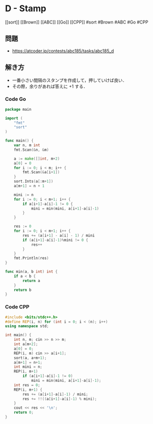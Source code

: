 # D - Stamp
[[sort]] [[Brown]] [[ABC]] [[Go]] [[CPP]]
#sort #Brown #ABC #Go #CPP 

## 問題
- https://atcoder.jp/contests/abc185/tasks/abc185_d

## 解き方
- 一番小さい間隔のスタンプを作成して，押していけば良い．
- その際，余りがあれば答えに $+1$ する．

### Code Go
```go
package main

import (
	"fmt"
	"sort"
)

func main() {
	var n, m int
	fmt.Scan(&n, &m)

	a := make([]int, m+2)
	a[0] = 0
	for i := 0; i < m; i++ {
		fmt.Scan(&a[i+1])
	}
	sort.Ints(a[:m+1])
	a[m+1] = n + 1

	mini := n
	for i := 0; i < m+1; i++ {
		if a[i+1]-a[i]-1 != 0 {
			mini = min(mini, a[i+1]-a[i]-1)
		}
	}

	res := 0
	for i := 0; i < m+1; i++ {
		res += (a[i+1] - a[i] - 1) / mini
		if (a[i+1]-a[i]-1)%mini != 0 {
			res++
		}
	}
	fmt.Println(res)
}

func min(a, b int) int {
	if a < b {
		return a
	}
	return b
}
```

### Code CPP
```c++
#include <bits/stdc++.h>
#define REP(i, n) for (int i = 0; i < (n); i++)
using namespace std;

int main() {
	int n, m; cin >> n >> m;
	int a[m+2];
	a[0] = 0;
	REP(i, m) cin >> a[i+1];
	sort(a, a+m+1);
	a[m+1] = n+1;
	int mini = n;
	REP(i, m+1)
		if (a[i+1]-a[i]-1 != 0)
			mini = min(mini, a[i+1]-a[i]-1);
	int res = 0;
	REP(i, m+1) {
		res += (a[i+1]-a[i]-1) / mini;
		res += !!((a[i+1]-a[i]-1) % mini);
	}
	cout << res << '\n';
	return 0;
}
```